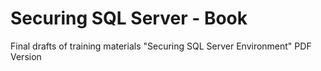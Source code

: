 # Securing SQL Server - Book
Final drafts of training materials "Securing SQL Server Environment"
PDF Version
